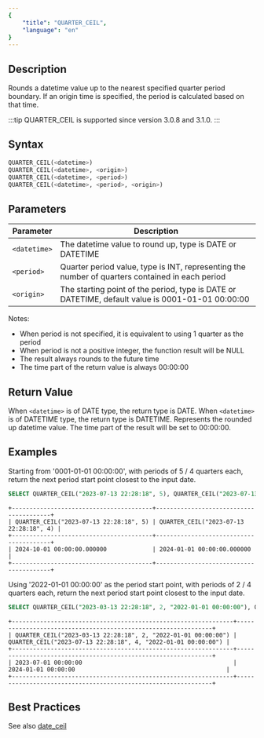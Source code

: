 ```yaml
---
{
    "title": "QUARTER_CEIL",
    "language": "en"
}
---
```


## Description

Rounds a datetime value up to the nearest specified quarter period boundary. If an origin time is specified, the period is calculated based on that time.

:::tip 
QUARTER_CEIL is supported since version 3.0.8 and 3.1.0.
:::

## Syntax

```sql
QUARTER_CEIL(<datetime>)
QUARTER_CEIL(<datetime>, <origin>)
QUARTER_CEIL(<datetime>, <period>)
QUARTER_CEIL(<datetime>, <period>, <origin>)
```

## Parameters

| Parameter | Description |
| ---- | ---- |
| `<datetime>` | The datetime value to round up, type is DATE or DATETIME |
| `<period>` | Quarter period value, type is INT, representing the number of quarters contained in each period |
| `<origin>` | The starting point of the period, type is DATE or DATETIME, default value is 0001-01-01 00:00:00 |

Notes:
- When period is not specified, it is equivalent to using 1 quarter as the period
- When period is not a positive integer, the function result will be NULL
- The result always rounds to the future time
- The time part of the return value is always 00:00:00

## Return Value

When `<datetime>` is of DATE type, the return type is DATE.
When `<datetime>` is of DATETIME type, the return type is DATETIME.
Represents the rounded up datetime value. The time part of the result will be set to 00:00:00.

## Examples

Starting from '0001-01-01 00:00:00', with periods of 5 / 4 quarters each, return the next period start point closest to the input date.
```sql
SELECT QUARTER_CEIL("2023-07-13 22:28:18", 5), QUARTER_CEIL("2023-07-13 22:28:18", 4);
```

```text
+----------------------------------------+----------------------------------------+
| QUARTER_CEIL("2023-07-13 22:28:18", 5) | QUARTER_CEIL("2023-07-13 22:28:18", 4) |
+----------------------------------------+----------------------------------------+
| 2024-10-01 00:00:00.000000             | 2024-01-01 00:00:00.000000             |
+----------------------------------------+----------------------------------------+
```

Using '2022-01-01 00:00:00' as the period start point, with periods of 2 / 4 quarters each, return the next period start point closest to the input date.
```sql
SELECT QUARTER_CEIL("2023-03-13 22:28:18", 2, "2022-01-01 00:00:00"), QUARTER_CEIL("2023-07-13 22:28:18", 4, "2022-01-01 00:00:00");
```

```text
+---------------------------------------------------------------+---------------------------------------------------------------+
| QUARTER_CEIL("2023-03-13 22:28:18", 2, "2022-01-01 00:00:00") | QUARTER_CEIL("2023-07-13 22:28:18", 4, "2022-01-01 00:00:00") |
+---------------------------------------------------------------+---------------------------------------------------------------+
| 2023-07-01 00:00:00                                           | 2024-01-01 00:00:00                                           |
+---------------------------------------------------------------+---------------------------------------------------------------+
```

## Best Practices

See also [date_ceil](./date-ceil)
